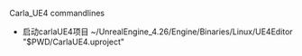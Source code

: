 Carla_UE4 commandlines

- 启动carlaUE4项目
~/UnrealEngine_4.26/Engine/Binaries/Linux/UE4Editor "$PWD/CarlaUE4.uproject"